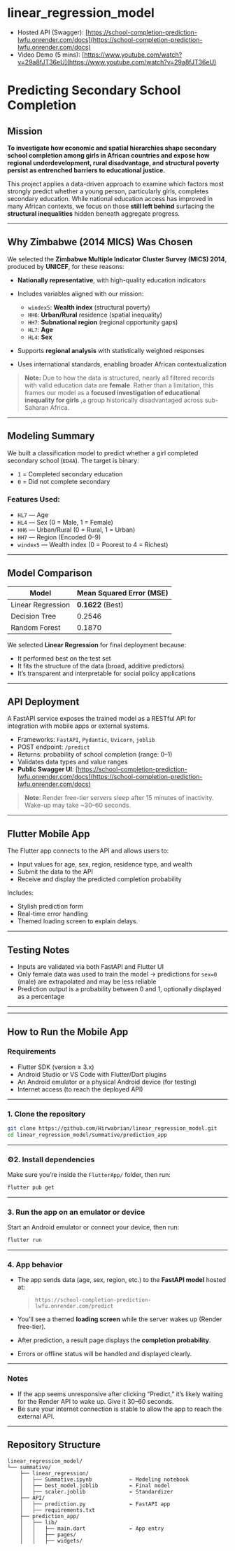 # linear_regression_model
* Hosted API (Swagger): [https://school-completion-prediction-lwfu.onrender.com/docs](https://school-completion-prediction-lwfu.onrender.com/docs)
* Video Demo (5 mins): [https://www.youtube.com/watch?v=29a8fJT36eU](https://www.youtube.com/watch?v=29a8fJT36eU)
# Predicting Secondary School Completion

## Mission

**To investigate how economic and spatial hierarchies shape secondary school completion among girls in African countries and expose how regional underdevelopment, rural disadvantage, and structural poverty persist as entrenched barriers to educational justice.**

This project applies a data-driven approach to examine which factors most strongly predict whether a young person, particularly girls, completes secondary education. While national education access has improved in many African contexts, we focus on those **still left behind** surfacing the **structural inequalities** hidden beneath aggregate progress.

---

## Why Zimbabwe (2014 MICS) Was Chosen

We selected the **Zimbabwe Multiple Indicator Cluster Survey (MICS) 2014**, produced by **UNICEF**, for these reasons:

* **Nationally representative**, with high-quality education indicators
* Includes variables aligned with our mission:

  * `windex5`: **Wealth index** (structural poverty)
  * `HH6`: **Urban/Rural** residence (spatial inequality)
  * `HH7`: **Subnational region** (regional opportunity gaps)
  * `HL7`: **Age**
  * `HL4`: **Sex**
* Supports **regional analysis** with statistically weighted responses
* Uses international standards, enabling broader African contextualization

> **Note:** Due to how the data is structured, nearly all filtered records with valid education data are **female**. Rather than a limitation, this frames our model as a **focused investigation of educational inequality for girls** ,a group historically disadvantaged across sub-Saharan Africa.

---

##  Modeling Summary

We built a classification model to predict whether a girl completed secondary school (`ED4A`). The target is binary:

* `1` = Completed secondary education
* `0` = Did not complete secondary

### Features Used:

* `HL7` — Age
* `HL4` — Sex (0 = Male, 1 = Female)
* `HH6` — Urban/Rural (0 = Rural, 1 = Urban)
* `HH7` — Region (Encoded 0–9)
* `windex5` — Wealth index (0 = Poorest to 4 = Richest)

---

## Model Comparison

| Model               | Mean Squared Error (MSE) |
| ------------------- | ------------------------ |
|   Linear Regression | **0.1622** (Best)        |
| Decision Tree       | 0.2546                   |
| Random Forest       | 0.1870                   |

We selected **Linear Regression** for final deployment because:

* It performed best on the test set
* It fits the structure of the data (broad, additive predictors)
* It’s transparent and interpretable for social policy applications

---

## API Deployment

A FastAPI service exposes the trained model as a RESTful API for integration with mobile apps or external systems.

* Frameworks: `FastAPI`, `Pydantic`, `Uvicorn`, `joblib`
* POST endpoint: `/predict`
* Returns: probability of school completion (range: 0–1)
* Validates data types and value ranges
* **Public Swagger UI**:
  [https://school-completion-prediction-lwfu.onrender.com/docs](https://school-completion-prediction-lwfu.onrender.com/docs)

> **Note**: Render free-tier servers sleep after 15 minutes of inactivity. Wake-up may take \~30–60 seconds.

---

## Flutter Mobile App

The Flutter app connects to the API and allows users to:

* Input values for age, sex, region, residence type, and wealth
* Submit the data to the API
* Receive and display the predicted completion probability

Includes:

* Stylish prediction form
* Real-time error handling
* Themed loading screen to explain delays.

---

## Testing Notes

* Inputs are validated via both FastAPI and Flutter UI
* Only female data was used to train the model → predictions for `sex=0` (male) are extrapolated and may be less reliable
* Prediction output is a probability between 0 and 1, optionally displayed as a percentage

---
---

## How to Run the Mobile App

### Requirements

* Flutter SDK (version ≥ 3.x)
* Android Studio or VS Code with Flutter/Dart plugins
* An Android emulator or a physical Android device (for testing)
* Internet access (to reach the deployed API)

---

### 1. Clone the repository

```bash
git clone https://github.com/Hirwabrian/linear_regression_model.git
cd linear_regression_model/summative/prediction_app
```

---

### ⚙2. Install dependencies

Make sure you’re inside the `FlutterApp/` folder, then run:

```bash
flutter pub get
```

---

### 3. Run the app on an emulator or device

Start an Android emulator or connect your device, then run:

```bash
flutter run
```

---

### 4. App behavior

* The app sends data (age, sex, region, etc.) to the **FastAPI model** hosted at:

  > `https://school-completion-prediction-lwfu.onrender.com/predict`

* You’ll see a themed **loading screen** while the server wakes up (Render free-tier).

* After prediction, a result page displays the **completion probability**.

* Errors or offline status will be handled and displayed clearly.

---

### Notes

* If the app seems unresponsive after clicking “Predict,” it’s likely waiting for the Render API to wake up. Give it 30–60 seconds.
* Be sure your internet connection is stable to allow the app to reach the external API.

---

## Repository Structure

```
linear_regression_model/
└── summative/
    ├── linear_regression/
    │   ├── Summative.ipynb            ← Modeling notebook
    │   ├── best_model.joblib          ← Final model
    │   ├── scaler.joblib              ← Standardizer
    ├── API/
    │   ├── prediction.py              ← FastAPI app
    │   ├── requirements.txt
    ├── prediction_app/
    │   ├── lib/
    │   │   ├── main.dart              ← App entry
    │   │   ├── pages/
    │   │   ├── widgets/
